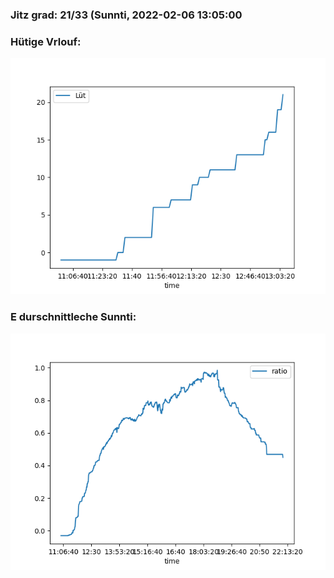 ### Jitz grad: 21/33 (Sunnti, 2022-02-06 13:05:00

### Hütige Vrlouf:
![Graph](Today.png)

### E durschnittleche Sunnti:
![Graph](Sunnti.png)